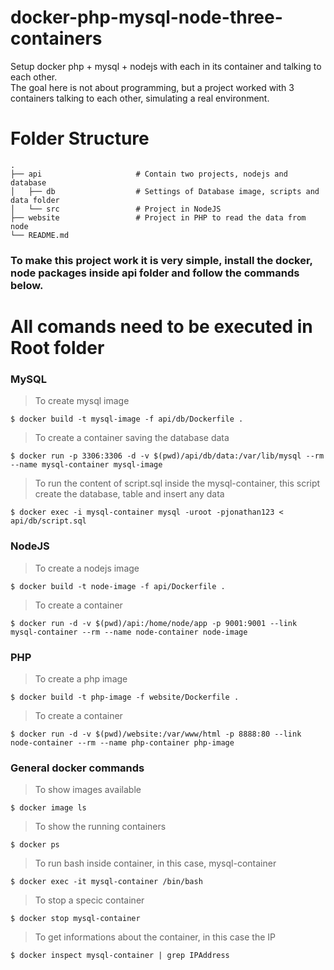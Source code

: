 # docker-php-mysql-node-three-containers
Setup docker php + mysql + nodejs with each in its container and talking to each other.<br />
The goal here is not about programming, but a project worked with 3 containers talking to each other, simulating a real environment.

Folder Structure
============================
    .
    ├── api                     # Contain two projects, nodejs and database
    │   ├── db                  # Settings of Database image, scripts and data folder
    │   └── src                 # Project in NodeJS
    ├── website                 # Project in PHP to read the data from node
    └── README.md



### To make this project work it is very simple, install the docker, node packages inside api folder and follow the commands below.
# All comands need to be executed in Root folder

### MySQL

> To create mysql image
```
$ docker build -t mysql-image -f api/db/Dockerfile .
```

> To create a container saving the database data
```
$ docker run -p 3306:3306 -d -v $(pwd)/api/db/data:/var/lib/mysql --rm --name mysql-container mysql-image
```

> To run the content of script.sql inside the mysql-container, this script create the database, table and insert any data
```
$ docker exec -i mysql-container mysql -uroot -pjonathan123 < api/db/script.sql
``` 

### NodeJS

> To create a nodejs image
```
$ docker build -t node-image -f api/Dockerfile .
```

> To create a container
```
$ docker run -d -v $(pwd)/api:/home/node/app -p 9001:9001 --link mysql-container --rm --name node-container node-image
```

### PHP

> To create a php image
```
$ docker build -t php-image -f website/Dockerfile .
```

> To create a container
```
$ docker run -d -v $(pwd)/website:/var/www/html -p 8888:80 --link node-container --rm --name php-container php-image
```

### General docker commands

> To show images available
```
$ docker image ls
```

> To show the running containers
```
$ docker ps
```
> To run bash inside container, in this case, mysql-container
```
$ docker exec -it mysql-container /bin/bash
```

> To stop a specic container
```
$ docker stop mysql-container
```

> To get informations about the container, in this case the IP
```
$ docker inspect mysql-container | grep IPAddress
```




